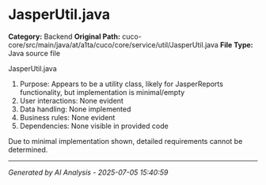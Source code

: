 # JasperUtil.java

**Category:** Backend
**Original Path:** cuco-core/src/main/java/at/a1ta/cuco/core/service/util/JasperUtil.java
**File Type:** Java source file

JasperUtil.java
1. Purpose: Appears to be a utility class, likely for JasperReports functionality, but implementation is minimal/empty
2. User interactions: None evident
3. Data handling: None implemented
4. Business rules: None evident
5. Dependencies: None visible in provided code

Due to minimal implementation shown, detailed requirements cannot be determined.

---
*Generated by AI Analysis - 2025-07-05 15:40:59*
